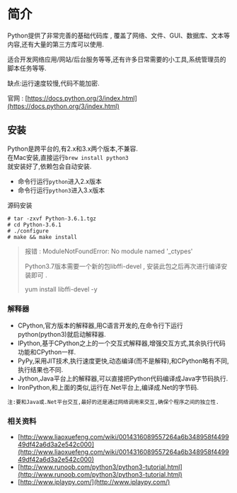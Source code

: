 # 简介

Python提供了非常完善的基础代码库 , 覆盖了网络、文件、GUI、数据库、文本等内容,还有大量的第三方库可以使用.

适合开发网络应用/网站/后台服务等等,还有许多日常需要的小工具,系统管理员的脚本任务等等.

缺点:运行速度较慢,代码不能加密.

官网 : [https://docs.python.org/3/index.html](https://docs.python.org/3/index.html)

## 安装

Python是跨平台的,有2.x和3.x两个版本,不兼容.  
在Mac安装,直接运行`brew install python3`  
就安装好了,依赖包会自动安装.

* 命令行运行`python`进入2.x版本
* 命令行运行`python3`进入3.x版本

源码安装

```
# tar -zxvf Python-3.6.1.tgz
# cd Python-3.6.1
# ./configure
# make && make install
```

> 报错 : ModuleNotFoundError: No module named '\_ctypes'
>
> Python3.7版本需要一个新的包libffi-devel , 安装此包之后再次进行编译安装即可 . 
>
> yum install libffi-devel -y

### 解释器

* CPython,官方版本的解释器,用C语言开发的,在命令行下运行python\(python3\)就启动解释器.
* IPython,基于CPython之上的一个交互式解释器,增强交互方式,其余执行代码功能和CPython一样.
* PyPy,采用JIT技术,执行速度更快,动态编译\(而不是解释\),和CPython略有不同,执行结果也不同.
* Jython,Java平台上的解释器,可以直接把Python代码编译成Java字节码执行.
* IronPython,和上面的类似,运行在.Net平台上,编译成.Net的字节码.

`注:要和Java或.Net平台交互,最好的还是通过网络调用来交互,确保个程序之间的独立性.`

### 相关资料

* [http://www.liaoxuefeng.com/wiki/0014316089557264a6b348958f449949df42a6d3a2e542c000](http://www.liaoxuefeng.com/wiki/0014316089557264a6b348958f449949df42a6d3a2e542c000)
* [http://www.runoob.com/python3/python3-tutorial.html](http://www.runoob.com/python3/python3-tutorial.html)
* [http://www.iplaypy.com/](http://www.iplaypy.com/)




